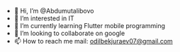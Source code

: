 - 👋 Hi, I’m @Abdumutalibovo
- 👀 I’m interested in IT
- 🌱 I’m currently learning Flutter mobile programming
- 💞️ I’m looking to collaborate on google
- 📫 How to reach me mail: odilbekjuraev07@gmail.com

<!---
Abdumutalibovo/Abdumutalibovo is a ✨ special ✨ repository because its `README.md` (this file) appears on your GitHub profile.
You can click the Preview link to take a look at your changes.
--->

